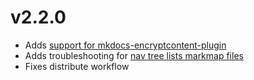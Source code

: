 # v2.2.0

* Adds [support for mkdocs-encryptcontent-plugin](https://github.com/neatc0der/mkdocs-markmap/issues/26)
* Adds troubleshooting for [nav tree lists markmap files](https://github.com/neatc0der/mkdocs-markmap/issues/33)
* Fixes distribute workflow
